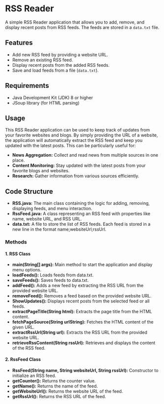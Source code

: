 # RSS Reader

A simple RSS Reader application that allows you to add, remove, and display recent posts from RSS feeds. The feeds are stored in a `data.txt` file.

## Features

- Add new RSS feed by providing a website URL.
- Remove an existing RSS feed.
- Display recent posts from the added RSS feeds.
- Save and load feeds from a file (`data.txt`).

## Requirements

- Java Development Kit (JDK) 8 or higher
- JSoup library (for HTML parsing)

## Usage
This RSS Reader application can be used to keep track of updates from your favorite websites and blogs. By simply providing the URL of a website, the application will automatically extract the RSS feed and keep you updated with the latest posts. This can be particularly useful for:

- **News Aggregation:** Collect and read news from multiple sources in one place.
- **Content Monitoring:** Stay updated with the latest posts from your favorite blogs and websites.
- **Research:** Gather information from various sources efficiently.



## Code Structure
- **RSS.java:** The main class containing the logic for adding, removing, displaying feeds, and menu interaction.
- **RssFeed.java:** A class representing an RSS feed with properties like name, website URL, and RSS URL.
- **data.txt:** A file to store the list of RSS feeds. Each feed is stored in a new line in the format name;websiteUrl;rssUrl.
### Methods
#### 1. RSS Class
   - **main(String[] args):** Main method to start the application and display menu options.
   - **loadFeeds():** Loads feeds from data.txt.
   - **saveFeeds():** Saves feeds to data.txt.
   - **addFeed():** Adds a new feed by extracting the RSS URL from the provided website URL.
   - **removeFeed():** Removes a feed based on the provided website URL.
   - **ShowUpdates():** Displays recent posts from the selected feed or all feeds.
   - **extractPageTitle(String html):** Extracts the page title from the HTML content.
   - **fetchPageSource(String urlString):** Fetches the HTML content of the given URL.
   - **extractRssUrl(String url):** Extracts the RSS URL from the provided website URL.
   - **retrieveRssContent(String rssUrl):** Retrieves and displays the content of the RSS feed.
#### 2. RssFeed Class
   - **RssFeed(String name, String websiteUrl, String rssUrl):** Constructor to initialize an RSS feed.
   - **getCounter():** Returns the counter value.
   - **getName():** Returns the name of the feed.
   - **getWebsiteUrl():** Returns the website URL of the feed.
   - **getRssUrl():** Returns the RSS URL of the feed.

